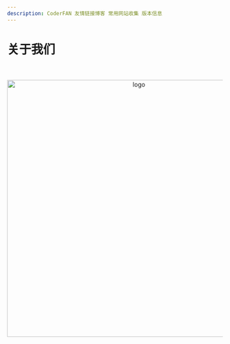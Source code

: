 ```yaml
---
description: CoderFAN 友情链接博客 常用网站收集 版本信息
---
```


# 关于我们

<br />
<br />
<div align="center">

<img  src='/img/xf.jpeg' width="600" alt="logo" />
</div>
<br />
<br />
